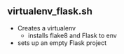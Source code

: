 ## virtualenv_flask.sh
- Creates a virtualenv
  - installs flake8 and Flask to env
- sets up an empty Flask project
